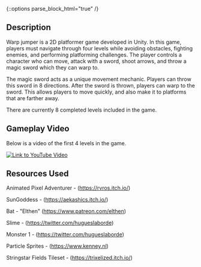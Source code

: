 {::options parse_block_html="true" /}

## Description

Warp jumper is a 2D platformer game developed in Unity. In this game, players must navigate through four levels while avoiding obstacles, fighting enemies, and performing platforming challenges. The player controls a character who can move, attack with a sword, shoot arrows, and throw a magic sword which they can warp to.

The magic sword acts as a unique movement mechanic. Players can throw this sword in 8 directions. After the sword is thrown, players can warp to the sword. This allows players to move quickly, and also make it to platforms that are farther away.

There are currently 8 completed levels included in the game.

## Gameplay Video

Below is a video of the first 4 levels in the game.

[![Link to YouTube Video](http://img.youtube.com/vi/BO04FCBpCKw/0.jpg)](http://www.youtube.com/watch?v=BO04FCBpCKw "Warp Jumper Gameplay Video")



## Resources Used

Animated Pixel Adventurer - (https://rvros.itch.io/)

SunGoddess - (https://aekashics.itch.io/)

Bat - "Elthen" (https://www.patreon.com/elthen)

Slime - (https://twitter.com/hugueslaborde)

Monster 1 - (https://twitter.com/hugueslaborde)

Particle Sprites - (https://www.kenney.nl)

Stringstar Fields Tileset - (https://trixelized.itch.io/)

